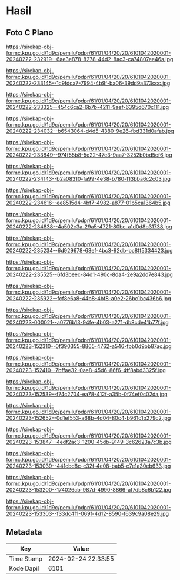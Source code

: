 # Hasil

## Foto C Plano

https://sirekap-obj-formc.kpu.go.id/1d9c/pemilu/pdpr/61/01/04/20/20/6101042020001-20240222-232919--6ae3e878-8278-44d2-8ac3-ca74807ee46a.jpg

https://sirekap-obj-formc.kpu.go.id/1d9c/pemilu/pdpr/61/01/04/20/20/6101042020001-20240222-233145--1c9fdca7-7994-4b9f-ba06-39dd9a373ccc.jpg

https://sirekap-obj-formc.kpu.go.id/1d9c/pemilu/pdpr/61/01/04/20/20/6101042020001-20240222-233325--454c6ca2-6b7b-4211-9aef-6395d670c111.jpg

https://sirekap-obj-formc.kpu.go.id/1d9c/pemilu/pdpr/61/01/04/20/20/6101042020001-20240222-234032--b6543064-d4d5-4380-9e26-fbd331d0afab.jpg

https://sirekap-obj-formc.kpu.go.id/1d9c/pemilu/pdpr/61/01/04/20/20/6101042020001-20240222-233849--974f55b8-5e22-47e3-9aa7-3252b0bd5cf6.jpg

https://sirekap-obj-formc.kpu.go.id/1d9c/pemilu/pdpr/61/01/04/20/20/6101042020001-20240222-234143--b2a08310-fa99-4e38-b780-f13bba6c2c03.jpg

https://sirekap-obj-formc.kpu.go.id/1d9c/pemilu/pdpr/61/01/04/20/20/6101042020001-20240222-234616--ee8515d4-4bf7-4982-a877-01b5ca1364b5.jpg

https://sirekap-obj-formc.kpu.go.id/1d9c/pemilu/pdpr/61/01/04/20/20/6101042020001-20240222-234838--4a502c3a-29a5-4721-80bc-a1d0d8b31738.jpg

https://sirekap-obj-formc.kpu.go.id/1d9c/pemilu/pdpr/61/01/04/20/20/6101042020001-20240222-235234--6d929678-63ef-4bc3-92db-bc8ff5334423.jpg

https://sirekap-obj-formc.kpu.go.id/1d9c/pemilu/pdpr/61/01/04/20/20/6101042020001-20240222-235525--6fd3beec-84d1-490c-8da4-2e9a2dd7e843.jpg

https://sirekap-obj-formc.kpu.go.id/1d9c/pemilu/pdpr/61/01/04/20/20/6101042020001-20240222-235922--fcf8e6a8-44b8-4bf8-a0e2-26bc1bc436b6.jpg

https://sirekap-obj-formc.kpu.go.id/1d9c/pemilu/pdpr/61/01/04/20/20/6101042020001-20240223-000021--a0776b13-94fe-4b03-a271-db8cde41b77f.jpg

https://sirekap-obj-formc.kpu.go.id/1d9c/pemilu/pdpr/61/01/04/20/20/6101042020001-20240223-152310--0f390355-8865-4762-a546-fbb0d9bb87ac.jpg

https://sirekap-obj-formc.kpu.go.id/1d9c/pemilu/pdpr/61/01/04/20/20/6101042020001-20240223-152410--7bffae32-0ae8-45d6-86f6-4ff8abd3325f.jpg

https://sirekap-obj-formc.kpu.go.id/1d9c/pemilu/pdpr/61/01/04/20/20/6101042020001-20240223-152539--f74c2704-ea78-412f-a35b-0f74ef0c02da.jpg

https://sirekap-obj-formc.kpu.go.id/1d9c/pemilu/pdpr/61/01/04/20/20/6101042020001-20240223-152652--0d1ef553-a68b-4d04-80c4-b961c1b279c2.jpg

https://sirekap-obj-formc.kpu.go.id/1d9c/pemilu/pdpr/61/01/04/20/20/6101042020001-20240223-153847--4edf2ac3-1200-45db-9149-3c62623a7c3b.jpg

https://sirekap-obj-formc.kpu.go.id/1d9c/pemilu/pdpr/61/01/04/20/20/6101042020001-20240223-153039--441cbd8c-c32f-4e08-bab5-c7e1a30eb633.jpg

https://sirekap-obj-formc.kpu.go.id/1d9c/pemilu/pdpr/61/01/04/20/20/6101042020001-20240223-153200--174026cb-987d-4990-8866-af7db8c6b122.jpg

https://sirekap-obj-formc.kpu.go.id/1d9c/pemilu/pdpr/61/01/04/20/20/6101042020001-20240223-153303--f33dc4f1-069f-4d12-8590-f639c9a08e29.jpg


## Metadata

| Key        | Value               |
| ---------- | ------------------- |
| Time Stamp | 2024-02-24 22:33:55 |
| Kode Dapil | 6101                |



